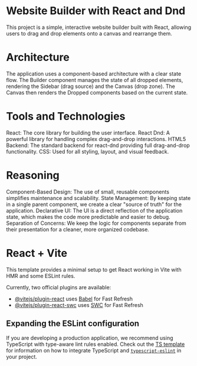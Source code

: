 # Website Builder with React and Dnd
This project is a simple, interactive website builder built with React, allowing users to drag and drop elements onto a canvas and rearrange them.

# Architecture
The application uses a component-based architecture with a clear state flow. The Builder component manages the state of all dropped elements, rendering the Sidebar (drag source) and the Canvas (drop zone). The Canvas then renders the Dropped components based on the current state.

# Tools and Technologies
React: The core library for building the user interface.
React Dnd: A powerful library for handling complex drag-and-drop interactions.
HTML5 Backend: The standard backend for react-dnd providing full drag-and-drop functionality.
CSS: Used for all styling, layout, and visual feedback.

# Reasoning
Component-Based Design: The use of small, reusable components simplifies maintenance and scalability.
State Management: By keeping state in a single parent component, we create a clear "source of truth" for the application.
Declarative UI: The UI is a direct reflection of the application state, which makes the code more predictable and easier to debug.
Separation of Concerns: We keep the logic for components separate from their presentation for a cleaner, more organized codebase.

# React + Vite

This template provides a minimal setup to get React working in Vite with HMR and some ESLint rules.

Currently, two official plugins are available:

- [@vitejs/plugin-react](https://github.com/vitejs/vite-plugin-react/blob/main/packages/plugin-react) uses [Babel](https://babeljs.io/) for Fast Refresh
- [@vitejs/plugin-react-swc](https://github.com/vitejs/vite-plugin-react/blob/main/packages/plugin-react-swc) uses [SWC](https://swc.rs/) for Fast Refresh

## Expanding the ESLint configuration

If you are developing a production application, we recommend using TypeScript with type-aware lint rules enabled. Check out the [TS template](https://github.com/vitejs/vite/tree/main/packages/create-vite/template-react-ts) for information on how to integrate TypeScript and [`typescript-eslint`](https://typescript-eslint.io) in your project.
